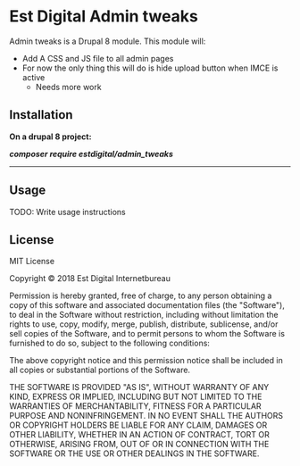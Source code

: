 # Est Digital Admin tweaks

Admin tweaks is a Drupal 8 module.
This module will:

- Add A CSS and JS file to all admin pages
- For now the only thing this will do is hide upload button when IMCE is active
  - Needs more work

## Installation

**On a drupal 8 project:**

***composer require estdigital/admin_tweaks***
___

## Usage

TODO: Write usage instructions

## License

MIT License

Copyright &copy; 2018 Est Digital Internetbureau

Permission is hereby granted, free of charge, to any person obtaining a copy
of this software and associated documentation files (the "Software"), to deal
in the Software without restriction, including without limitation the rights
to use, copy, modify, merge, publish, distribute, sublicense, and/or sell
copies of the Software, and to permit persons to whom the Software is
furnished to do so, subject to the following conditions:

The above copyright notice and this permission notice shall be included in all
copies or substantial portions of the Software.

THE SOFTWARE IS PROVIDED "AS IS", WITHOUT WARRANTY OF ANY KIND, EXPRESS OR
IMPLIED, INCLUDING BUT NOT LIMITED TO THE WARRANTIES OF MERCHANTABILITY,
FITNESS FOR A PARTICULAR PURPOSE AND NONINFRINGEMENT. IN NO EVENT SHALL THE
AUTHORS OR COPYRIGHT HOLDERS BE LIABLE FOR ANY CLAIM, DAMAGES OR OTHER
LIABILITY, WHETHER IN AN ACTION OF CONTRACT, TORT OR OTHERWISE, ARISING FROM,
OUT OF OR IN CONNECTION WITH THE SOFTWARE OR THE USE OR OTHER DEALINGS IN THE
SOFTWARE.

